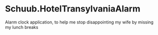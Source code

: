 # Schuub.HotelTransylvaniaAlarm
Alarm clock application, to help me stop disappointing my wife by missing my lunch breaks
